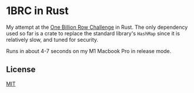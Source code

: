 # 1BRC in Rust

My attempt at the [One Billion Row Challenge](https://github.com/gunnarmorling/1brc) in Rust. The only dependency used so far is a 
crate to replace the standard library's `HashMap` since it is relatively slow, and tuned for 
security.

Runs in about 4-7 seconds on my M1 Macbook Pro in release mode.

## License

[MIT](LICENSE)
